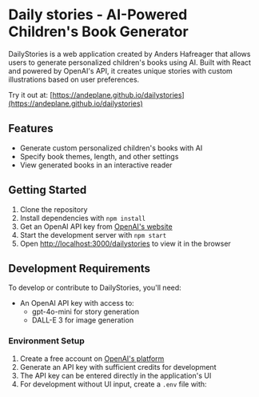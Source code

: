 # Daily stories - AI-Powered Children's Book Generator

DailyStories is a web application created by Anders Hafreager that allows users to generate personalized children's books using AI. Built with React and powered by OpenAI's API, it creates unique stories with custom illustrations based on user preferences.

Try it out at: [https://andeplane.github.io/dailystories](https://andeplane.github.io/dailystories)

## Features

- Generate custom personalized children's books with AI
- Specify book themes, length, and other settings
- View generated books in an interactive reader

## Getting Started

1. Clone the repository
2. Install dependencies with `npm install`
3. Get an OpenAI API key from [OpenAI's website](https://openai.com)
4. Start the development server with `npm start`
5. Open [http://localhost:3000/dailystories](http://localhost:3000/dailystories) to view it in the browser

## Development Requirements

To develop or contribute to DailyStories, you'll need:

- An OpenAI API key with access to:
  - gpt-4o-mini for story generation
  - DALL-E 3 for image generation

### Environment Setup

1. Create a free account on [OpenAI's platform](https://platform.openai.com)
2. Generate an API key with sufficient credits for development
3. The API key can be entered directly in the application's UI
4. For development without UI input, create a `.env` file with:
